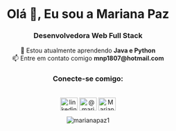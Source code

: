 <h1 align="center">Olá 👋, Eu sou a Mariana Paz</h1>

<h3 align="center">Desenvolvedora Web Full Stack</h3>

<div align="center">  🌱 Estou atualmente aprendendo <strong>Java e Python</strong>
<br>
📫 Entre em contato comigo <strong> mnp1807@hotmail.com</strong>
  <br>
</div>





<h3 align="center">Conecte-se comigo:</h3>
<p align="center">
  <br>
<a href="https://linkedin.com/in/linkedin.com/in/mariana-paz-" target="blank"><img align="center" src="https://raw.githubusercontent.com/rahuldkjain/github-profile-readme-generator/master/src/images/icons/Social/linked-in-alt.svg" alt="linkedin.com/in/mariana-paz-" height="30" width="40" /></a>
<a href="https://instagram.com/@marianapaz802" target="blank"><img align="center" src="https://raw.githubusercontent.com/rahuldkjain/github-profile-readme-generator/master/src/images/icons/Social/instagram.svg" alt="@marianapaz802" height="30" width="40" /></a>
<a href="https://discord.gg/Mariana Paz #9368" target="blank"><img align="center" src="https://raw.githubusercontent.com/rahuldkjain/github-profile-readme-generator/master/src/images/icons/Social/discord.svg" alt="Mariana Paz #9368" height="30" width="40" /></a>
</p>

<div align="center">
<p><img  src="https://github-readme-stats.vercel.app/api/top-langs?username=marianapaz1&show_icons=true&locale=en&layout=compact" alt="marianapaz1" /></p>

<!-- <p>&nbsp;<img  src="https://github-readme-stats.vercel.app/api?username=marianapaz1&show_icons=true&locale=en" alt="marianapaz1" /></p>
</div>
 -->
<!-- <h3 >Hard Skills </h3>
<hr>

 <p align="center">

  <img src="https://angular.io/assets/images/logos/angular/angular.svg" alt="angular" width="40" height="40"/>
  <img src="https://raw.githubusercontent.com/devicons/devicon/master/icons/bootstrap/bootstrap-plain-wordmark.svg" alt="bootstrap" width="40" height="40"/> 
  <img src="https://raw.githubusercontent.com/devicons/devicon/master/icons/css3/css3-original-wordmark.svg" alt="css3" width="40" height="40"/>
  <img src="https://www.vectorlogo.zone/logos/figma/figma-icon.svg" alt="figma" width="40" height="40"/>
  <img src="https://www.vectorlogo.zone/logos/firebase/firebase-icon.svg" alt="firebase" width="40" height="40"/>
  <img src="https://www.vectorlogo.zone/logos/git-scm/git-scm-icon.svg" alt="git" width="40" height="40"/>
  <img src="https://raw.githubusercontent.com/devicons/devicon/master/icons/html5/html5-original-wordmark.svg" alt="html5" width="40" height="40"/>
  <img src="https://raw.githubusercontent.com/devicons/devicon/master/icons/javascript/javascript-original.svg" alt="javascript" width="40" height="40"/>
  <img src="https://raw.githubusercontent.com/devicons/devicon/master/icons/mongodb/mongodb-original-wordmark.svg" alt="mongodb" width="40" height="40"/>
  <img src="https://raw.githubusercontent.com/devicons/devicon/master/icons/mysql/mysql-original-wordmark.svg" alt="mysql" width="40" height="40"/>
  <img src="https://raw.githubusercontent.com/devicons/devicon/master/icons/nodejs/nodejs-original-wordmark.svg" alt="nodejs" width="40" height="40"/>
  <img src="https://raw.githubusercontent.com/devicons/devicon/master/icons/typescript/typescript-original.svg" alt="typescript" width="40" height="40"/>      

</p> -->
